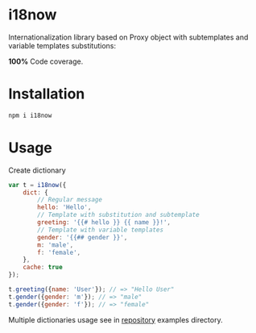 # i18now

Internationalization library based on Proxy object with subtemplates
and variable templates substitutions:

**100%** Code coverage.

# Installation

```bash
npm i i18now
```

# Usage

Create dictionary

```javascript
var t = i18now({
    dict: {
        // Regular message
        hello: 'Hello',
        // Template with substitution and subtemplate
        greeting: '{{# hello }} {{ name }}!',
        // Template with variable templates
        gender: '{{## gender }}',
        m: 'male',
        f: 'female',
    },
    cache: true
});

t.greeting({name: 'User'}); // => "Hello User"
t.gender({gender: 'm'}); // => "male"
t.gender({gender: 'f'}); // => "female"
```

Multiple dictionaries usage see in [repository](https://github.com/rumkin/i18now)
examples directory.
